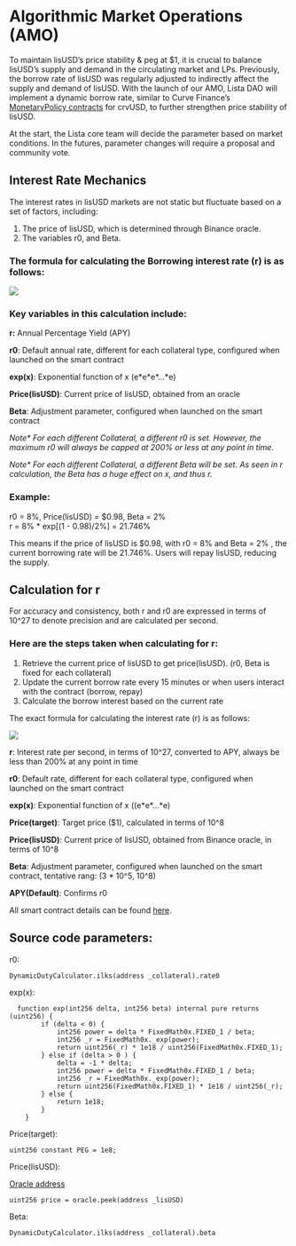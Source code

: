 # Algorithmic Market Operations (AMO)

To maintain lisUSD’s price stability & peg at $1, it is crucial to balance lisUSD’s supply and demand in the circulating market and LPs. Previously, the borrow rate of lisUSD was regularly adjusted to indirectly affect the supply and demand of lisUSD. With the launch of our AMO, Lista DAO will implement a dynamic borrow rate, similar to Curve Finance’s [MonetaryPolicy contracts](https://docs.curve.fi/crvUSD/monetarypolicy/) for crvUSD, to further strengthen price stability of lisUSD.

At the start, the Lista core team will decide the parameter based on market conditions. In the futures, parameter changes will require a proposal and community vote.&#x20;

## Interest Rate Mechanics

The interest rates in lisUSD markets are not static but fluctuate based on a set of factors, including:

1. The price of lisUSD, which is determined through Binance oracle.
2. The variables r0, and Beta.

### The formula for calculating the Borrowing interest rate (r) is as follows:

![](https://lh7-us.googleusercontent.com/docsz/AD\_4nXfRbturnppWrw7w0t-PLXhA2vzUoiV-iNor96k0jyzwnkHgvWjGfpEo85koiXXrodJJdSlZKPgDfYANjMgBFRgzIrQuoNqbLL\_m6Ku7XoCEPIUOFU2D6hvjwJTgzzcDyMAEoIlnBlIy4fW\_S2m7\_Dwghk5v?key=qpnu5MtZ54GEwy9P7UA52A)

### Key variables in this calculation include:

**r:** Annual Percentage Yield (APY)

**r0**: Default annual rate, different for each collateral type, configured when launched on the smart contract

**exp(x)**: Exponential function of  x (e\*e\*e\*...\*e)

**Price(lisUSD)**: Current price of lisUSD, obtained from an oracle

**Beta**: Adjustment parameter, configured when launched on the smart contract

_Note\* For each different Collateral, a different r0 is set. However, the maximum r0 will always be capped at 200% or less at any point in time._&#x20;

_Note\* For each different Collateral, a different Beta will be set. As seen in r calculation, the Beta has a huge effect on x, and thus r._&#x20;

### Example:

r0 = 8%, Price(lisUSD) = $0.98, Beta = 2%\
r = 8% \* exp\[(1 - 0.98)/2%] = 21.746%&#x20;

This means if the price of lisUSD is $0.98, with  r0 = 8%  and Beta = 2% , the current borrowing rate will be 21.746%. Users will repay lisUSD, reducing the supply.

## Calculation for r&#x20;

For accuracy and consistency, both r and r0 are expressed in terms of 10^27 to denote precision and are calculated per second.

### Here are the steps taken when calculating for r:

1. Retrieve the current price of lisUSD to get price(lisUSD). (r0, Beta is fixed for each collateral)
2. Update the current borrow rate every 15 minutes or when users interact with the contract (borrow, repay)
3. Calculate the borrow interest based on the current rate

The exact formula for calculating the interest rate (r) is as follows:

![](https://lh7-us.googleusercontent.com/docsz/AD\_4nXfgarTeoLR1RoaLXOnfPPHESQmX4s-A14bVKyUlWWtxtY6XIYSqS1Tz\_jFC8Uc6CMPQ8Yopx9FZ8ltTyRyqy9bXRZTiFGrq7WEGitmIROHEHnA2LoLJUfy\_sd6uaRRJlbbGuvyr0ER-YCKi1yZ9URa5dEtL?key=qpnu5MtZ54GEwy9P7UA52A)

**r**: Interest rate per second, in terms of 10^27, converted to APY, always be less than 200% at any point in time

**r0**: Default rate, different for each collateral type, configured when launched on the smart contract

**exp(x)**: Exponential function of x ((e\*e\*...\*e)

**Price(target)**: Target price ($1), calculated in terms of 10^8

**Price(lisUSD)**: Current price of lisUSD, obtained from Binance oracle, in terms of 10^8

**Beta**: Adjustment parameter, configured when launched on the smart contract, tentative rang: (3 \* 10^5, 10^8)

**APY(Default)**: Confirms r0&#x20;

All smart contract details can be found [here](./#source-code-parameters).&#x20;

## Source code parameters:

r0:

```solidity
DynamicDutyCalculator.ilks(address _collateral).rate0
```

exp(x):

```solidity
  function exp(int256 delta, int256 beta) internal pure returns (uint256) {
        if (delta < 0) {
            int256 power = delta * FixedMath0x.FIXED_1 / beta;
            int256 _r = FixedMath0x._exp(power);
            return uint256(_r) * 1e18 / uint256(FixedMath0x.FIXED_1);
        } else if (delta > 0 ) {
            delta = -1 * delta;
            int256 power = delta * FixedMath0x.FIXED_1 / beta;
            int256 _r = FixedMath0x._exp(power);
            return uint256(FixedMath0x.FIXED_1) * 1e18 / uint256(_r);
        } else {
            return 1e18;
        }
    }
```

Price(target):

```solidity
uint256 constant PEG = 1e8;
```

Price(lisUSD):&#x20;

[Oracle address](https://bscscan.com/address/0xf3afD82A4071f272F403dC176916141f44E6c750#readProxyContract)

```solidity
uint256 price = oracle.peek(address _lisUSD)
```

Beta:&#x20;

```solidity
DynamicDutyCalculator.ilks(address _collateral).beta

```
